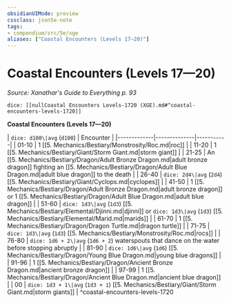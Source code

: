 ```yaml
---
obsidianUIMode: preview
cssclass: json5e-note
tags:
- compendium/src/5e/xge
aliases: ["Coastal Encounters (Levels 17—20)"]
---
```

# Coastal Encounters (Levels 17—20)
*Source: Xanathar's Guide to Everything p. 93* 

`dice: [[nullCoastal Encounters Levels-1720 (XGE).md#^coastal-encounters-levels-1720]]`

**Coastal Encounters (Levels 17—20)**

| `dice: d100\|avg` (`d100`) | Encounter |
|-------------|--------------|-----------|
| 01-10 | 1 [[5. Mechanics/Bestiary/Monstrosity/Roc.md\|roc]] |
| 11-20 | 1 [[5. Mechanics/Bestiary/Giant/Storm Giant.md\|storm giant]] |
| 21-25 | An [[5. Mechanics/Bestiary/Dragon/Adult Bronze Dragon.md\|adult bronze dragon]] fighting an [[5. Mechanics/Bestiary/Dragon/Adult Blue Dragon.md\|adult blue dragon]] to the death |
| 26-40 | `dice: 2d4\|avg` (`2d4`) [[5. Mechanics/Bestiary/Giant/Cyclops.md\|cyclopes]] |
| 41-50 | 1 [[5. Mechanics/Bestiary/Dragon/Adult Bronze Dragon.md\|adult bronze dragon]] or 1 [[5. Mechanics/Bestiary/Dragon/Adult Blue Dragon.md\|adult blue dragon]] |
| 51-60 | `dice: 1d3\|avg` (`1d3`) [[5. Mechanics/Bestiary/Elemental/Djinni.md\|djinni]] or `dice: 1d3\|avg` (`1d3`) [[5. Mechanics/Bestiary/Elemental/Marid.md\|marids]] |
| 61-70 | 1 [[5. Mechanics/Bestiary/Dragon/Dragon Turtle.md\|dragon turtle]] |
| 71-75 | `dice: 1d3\|avg` (`1d3`) [[5. Mechanics/Bestiary/Monstrosity/Roc.md\|rocs]] |
| 76-80 | `dice: 1d6 + 2\|avg` (`1d6 + 2`) waterspouts that dance on the water before stopping abruptly |
| 81-90 | `dice: 1d6\|avg` (`1d6`) [[5. Mechanics/Bestiary/Dragon/Young Blue Dragon.md\|young blue dragons]] |
| 91-96 | 1 [[5. Mechanics/Bestiary/Dragon/Ancient Bronze Dragon.md\|ancient bronze dragon]] |
| 97-99 | 1 [[5. Mechanics/Bestiary/Dragon/Ancient Blue Dragon.md\|ancient blue dragon]] |
| 00 | `dice: 1d3 + 1\|avg` (`1d3 + 1`) [[5. Mechanics/Bestiary/Giant/Storm Giant.md\|storm giants]] |
^coastal-encounters-levels-1720